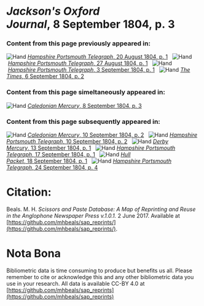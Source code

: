 # *Jackson's Oxford Journal*, 8 September 1804, p. 3  
  
### Content from this page previously appeared in:  
![Hand](http://scissorsandpaste.net/wp-content/uploads/2017/06/smallhandpointer.png) [*Hampshire Portsmouth Telegraph*, 20 August 1804, p. 1](https://mhbeals.github.io/sap_html/Hampshire-Portsmouth-Telegraph/Hampshire-Portsmouth-Telegraph-20-August-1804-p-1)  
![Hand](http://scissorsandpaste.net/wp-content/uploads/2017/06/smallhandpointer.png) [*Hampshire Portsmouth Telegraph*, 27 August 1804, p. 1](https://mhbeals.github.io/sap_html/Hampshire-Portsmouth-Telegraph/Hampshire-Portsmouth-Telegraph-27-August-1804-p-1)  
![Hand](http://scissorsandpaste.net/wp-content/uploads/2017/06/smallhandpointer.png) [*Hampshire Portsmouth Telegraph*, 3 September 1804, p. 1](https://mhbeals.github.io/sap_html/Hampshire-Portsmouth-Telegraph/Hampshire-Portsmouth-Telegraph-3-September-1804-p-1)  
![Hand](http://scissorsandpaste.net/wp-content/uploads/2017/06/smallhandpointer.png) [*The Times*, 6 September 1804, p. 2](https://mhbeals.github.io/sap_html/The-Times/The-Times-6-September-1804-p-2)  
  
### Content from this page simeltaneously appeared in:  
![Hand](http://scissorsandpaste.net/wp-content/uploads/2017/06/smallhandpointer.png) [*Caledonian Mercury*, 8 September 1804, p. 3](https://mhbeals.github.io/sap_html/Caledonian-Mercury/Caledonian-Mercury-8-September-1804-p-3)  
  
### Content from this page subsequently appeared in:  
![Hand](http://scissorsandpaste.net/wp-content/uploads/2017/06/smallhandpointer.png) [*Caledonian Mercury*, 10 September 1804, p. 2](https://mhbeals.github.io/sap_html/Caledonian-Mercury/Caledonian-Mercury-10-September-1804-p-2)  
![Hand](http://scissorsandpaste.net/wp-content/uploads/2017/06/smallhandpointer.png) [*Hampshire Portsmouth Telegraph*, 10 September 1804, p. 2](https://mhbeals.github.io/sap_html/Hampshire-Portsmouth-Telegraph/Hampshire-Portsmouth-Telegraph-10-September-1804-p-2)  
![Hand](http://scissorsandpaste.net/wp-content/uploads/2017/06/smallhandpointer.png) [*Derby Mercury*, 13 September 1804, p. 1](https://mhbeals.github.io/sap_html/Derby-Mercury/Derby-Mercury-13-September-1804-p-1)  
![Hand](http://scissorsandpaste.net/wp-content/uploads/2017/06/smallhandpointer.png) [*Hampshire Portsmouth Telegraph*, 17 September 1804, p. 1](https://mhbeals.github.io/sap_html/Hampshire-Portsmouth-Telegraph/Hampshire-Portsmouth-Telegraph-17-September-1804-p-1)  
![Hand](http://scissorsandpaste.net/wp-content/uploads/2017/06/smallhandpointer.png) [*Hull Packet*, 18 September 1804, p. 1](https://mhbeals.github.io/sap_html/Hull-Packet/Hull-Packet-18-September-1804-p-1)  
![Hand](http://scissorsandpaste.net/wp-content/uploads/2017/06/smallhandpointer.png) [*Hampshire Portsmouth Telegraph*, 24 September 1804, p. 4](https://mhbeals.github.io/sap_html/Hampshire-Portsmouth-Telegraph/Hampshire-Portsmouth-Telegraph-24-September-1804-p-4)  


# Citation: 

Beals. M. H. *Scissors and Paste Database: A Map of Reprinting and Reuse in the Anglophone Newspaper Press v.1.0.1.* 2 June 2017. Available at [https://github.com/mhbeals/sap_reprints/](https://github.com/mhbeals/sap_reprints/). 

# Nota Bona

Bibliometric data is time consuming to produce but benefits us all. Please remember to cite or acknowledge this and any other bibliometric data you use in your research. All data is available CC-BY 4.0 at [https://github.com/mhbeals/sap_reprints](https://github.com/mhbeals/sap_reprints)